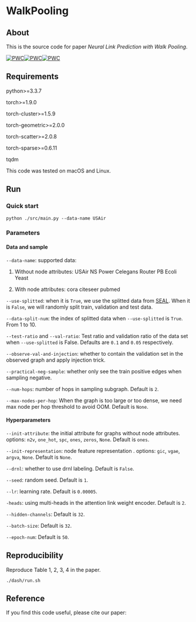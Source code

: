 # WalkPooling


## About

This is the source code for paper _Neural Link Prediction with Walk Pooling_.

[![PWC](https://img.shields.io/endpoint.svg?url=https://paperswithcode.com/badge/neural-link-prediction-with-walk-pooling-1/link-prediction-on-cora)](https://paperswithcode.com/sota/link-prediction-on-cora?p=neural-link-prediction-with-walk-pooling-1)[![PWC](https://img.shields.io/endpoint.svg?url=https://paperswithcode.com/badge/neural-link-prediction-with-walk-pooling-1/link-prediction-on-pubmed)](https://paperswithcode.com/sota/link-prediction-on-pubmed?p=neural-link-prediction-with-walk-pooling-1)[![PWC](https://img.shields.io/endpoint.svg?url=https://paperswithcode.com/badge/neural-link-prediction-with-walk-pooling-1/link-prediction-on-citeseer)](https://paperswithcode.com/sota/link-prediction-on-citeseer?p=neural-link-prediction-with-walk-pooling-1)

## Requirements

python>=3.3.7

torch>=1.9.0

torch-cluster>=1.5.9

torch-geometric>=2.0.0

torch-scatter>=2.0.8

torch-sparse>=0.6.11

tqdm

This code was tested on macOS and Linux.

## Run

### Quick start

	python ./src/main.py --data-name USAir

### Parameters

#### Data and sample

`--data-name`: supported data:

1. Without node attributes: USAir NS Power Celegans Router PB Ecoli Yeast

2. With node attributes: cora citeseer pubmed

`--use-splitted`: when it is `True`, we use the splitted data from [SEAL](https://github.com/muhanzhang/SEAL). When it is `False`, we will randomly split train, validation and test data.

`--data-split-num`: the index of splitted data when `--use-splitted` is `True`. From 1 to 10.

`--test-ratio` and `--val-ratio`: Test ratio and validation ratio of the data set when `--use-splitted` is False. Defaults are `0.1` and `0.05` respectively.

`--observe-val-and-injection`: whether to contain the validation set in the observed graph and apply injection trick.

`--practical-neg-sample`: whether only see the train positive edges when sampling negative.

`--num-hops`: number of hops in sampling subgraph. Default is `2`.

`--max-nodes-per-hop`: When the graph is too large or too dense, we need max node per hop threshold to avoid OOM. Default is `None`.


#### Hyperparameters

`--init-attribute`: the initial attribute for graphs without node attributes. options: `n2v`, `one_hot`, `spc`, `ones`, `zeros`, `None`. Default is `ones`.

`--init-representation`: node feature representation . options:  `gic`, `vgae`, `argva`, `None`. Default is `None`.

`--drnl`: whether to use drnl labeling. Default is `False`.

`--seed`: random seed. Default is `1`.

`--lr`: learning rate. Default is `0.00005`.

`-heads`: using multi-heads in the attention link weight encoder. Default is `2`.

`--hidden-channels`: Default is `32`.

`--batch-size`: Default is `32`.

`--epoch-num`: Default is `50`.



## Reproducibility


Reproduce Table 1, 2, 3, 4 in the paper.

	./dash/run.sh

## Reference


If you find this code useful, please cite our paper:

